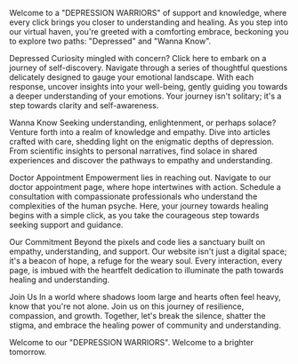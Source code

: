 Welcome to a "DEPRESSION WARRIORS" of support and knowledge, where every click brings you closer to understanding and healing. As you step into our virtual haven, you're greeted with a comforting embrace, beckoning you to explore two paths: "Depressed" and "Wanna Know".

Depressed
Curiosity mingled with concern? Click here to embark on a journey of self-discovery. Navigate through a series of thoughtful questions delicately designed to gauge your emotional landscape. With each response, uncover insights into your well-being, gently guiding you towards a deeper understanding of your emotions. Your journey isn't solitary; it's a step towards clarity and self-awareness.

Wanna Know
Seeking understanding, enlightenment, or perhaps solace? Venture forth into a realm of knowledge and empathy. Dive into articles crafted with care, shedding light on the enigmatic depths of depression. From scientific insights to personal narratives, find solace in shared experiences and discover the pathways to empathy and understanding.

Doctor Appointment
Empowerment lies in reaching out. Navigate to our doctor appointment page, where hope intertwines with action. Schedule a consultation with compassionate professionals who understand the complexities of the human psyche. Here, your journey towards healing begins with a simple click, as you take the courageous step towards seeking support and guidance.

Our Commitment
Beyond the pixels and code lies a sanctuary built on empathy, understanding, and support. Our website isn't just a digital space; it's a beacon of hope, a refuge for the weary soul. Every interaction, every page, is imbued with the heartfelt dedication to illuminate the path towards healing and understanding.

Join Us
In a world where shadows loom large and hearts often feel heavy, know that you're not alone. Join us on this journey of resilience, compassion, and growth. Together, let's break the silence, shatter the stigma, and embrace the healing power of community and understanding.

Welcome to our "DEPRESSION WARRIORS". Welcome to a brighter tomorrow.

